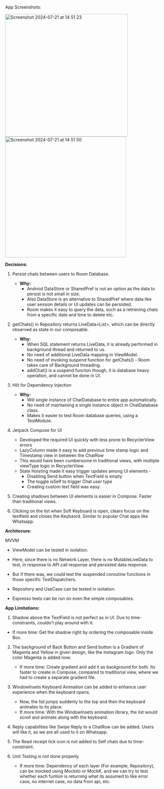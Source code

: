 App Screenshots:

<img width="399" alt="Screenshot 2024-07-21 at 14 51 23" src="https://github.com/user-attachments/assets/de2a5aad-2d0a-497e-b634-2069649fa258">

<img width="394" alt="Screenshot 2024-07-21 at 14 51 50" src="https://github.com/user-attachments/assets/68228072-aada-4dcc-8050-fdc976acd1b1">

**Decisions:**

1. Persist chats between users to Room Database.
   - **Why:**
     - Android DataStore or SharedPref is not an option as the data to persist is not small in size.
     - Also DataStore is an alternative to SharedPref where data like user session details or UI updates can be persisted.
     - Room makes it easy to query the data, such as a retrieving chats from a specific date and time to delete etc.

2. getChats() in Repository returns LiveData<List<Chat>>, which can be directly observed as state in our composable.
   - **Why:**
     - When SQL statement returns LiveData, it is already performed in background thread and returned to us.
     - No need of additional LiveData mapping in ViewModel.
     - No need of invoking suspend function for getChats() - Room takes care of Background threading.
     - addChat() is a suspend functon though, it is database heavy operation, and cannot be done in UI.

4. Hilt for Dependency Injection
   - **Why:**
     - Will single instance of ChatDatabase to entire app automatically.
     - No need of maintaining a single instance object in ChatDatabase class.
     - Makes it easier to test Room database queries, using a TestModule.

5. Jetpack Compose for UI
   - Developed the required UI quickly with less prone to RecyclerView errors
   - LazyColumn made it easy to add previous time stamp logic and Timestamp view in between the ChatRow
   - This would have been cumbersome in traditional views, with multiple viewType logic in RecyclerView.
   - State Hoisting made it easy trigger updates among UI elements -
     - Disabling Send button when TextField is empty
     - The toggle isSelf to trigger Chat user type
     - Creating custom text field was easy.

6. Creating shadows between UI elements is easier in Compose. Faster than traditional views.
   
7. Clicking on the list when Soft Keyboard is open, clears focus on the textfield and closes the Keybaord. Similar to popular Chat apps like Whatsapp.

**Architecure:**

MVVM
- ViewModel can be tested in isolation. 
- Here, since there is no Network Layer, there is no MutableLiveData to test, in response to API call response and persisted data response.
- But if there was, we could test the suspended coroutine functions in those specific TestDispatchers.

- Repository and UseCase can be tested in isolation.
- Espresso tests can be run on even the simple composables.

**App Limitations:**
1. Shadow above the TextField is not perfect as in UI. Due to time-constraints, couldn't play around with it.
  - If more time: Get the shadow right by ordering the composable inside Box.
    
2. The background of Back Button and Send button is a Gradient of Magenta and Yellow in given design, like the instagram logo. Only the color Magenta is added now.
   - If more time: Create gradient and add it as background for both. Its faster to create in Compose, compared to traditional view, where we had to create a separate gradient file.

3. WindowInsets Keyboard Animation can be added to enhance user experience when the keyboard opens.
   - Now, the list jumps suddenly to the top and then the keyboard animates to its place.
   - If more time: With the WindowInsets animation library, the list would scroll and animate along with the keyboard.

4. Reply capabilities like Swipe Reply to a ChatRow can be added. Users will like it, as we are all used to it on Whatsapp.
   
5. The Read receipt tick icon is not added to Self chats due to time-constraint.

6. Unit Testing is not done properly.
   - If more time: Dependency of each layer (For example, Repository), can be mocked using Mockito or MockK, and we can try to test whether each funtion is returning what its assumed to like error case, no internet case, no data from api, etc.
    
